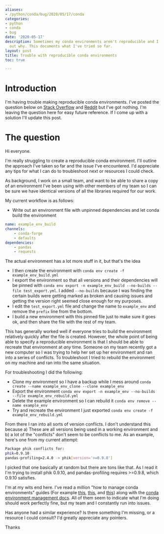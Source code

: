 ```yaml
---
aliases:
- /python/conda/bug/2020/05/17/conda
categories:
- python
- conda
- bug
date: '2020-05-17'
description: Sometimes my conda environments aren't reproducible and I can't figure
  out why. This documents what I've tried so far.
layout: post
title: Trouble with reproducible conda environments
toc: true

---
```


# Introduction

I'm having trouble making reproducible conda environments. I've posted the question below on [Stack Overflow](https://stackoverflow.com/questions/61778631/whats-wrong-with-how-im-attempting-to-create-a-reproducible-conda-environment) and [Reddit](https://www.reddit.com/r/learnpython/comments/giek8i/trouble_creating_reproducible_conda_environments/) but I've got nothing. I'm leaving the question here for easy future reference. If I come up with a solution I'll update this post.

# The question

Hi everyone.

I'm really struggling to create a reproducible conda environment. I'll outline the approach I've taken so far and the issue I've encountered. I'd appreciate any tips for what I can do to troubleshoot next or resources I could check.

As background, I work on a small team, and want to be able to share a copy of an environment I've been using with other members of my team so I can be sure we have identical versions of all the libraries required for our work.

My current workflow is as follows:

* Write out an environment file with unpinned dependencies and let conda build the environment

```yml
name: example_env_build
channels:
    - conda-forge
    - defaults
dependencies:
    - pandas
    - requests
```

The actual environment has a lot more stuff in it, but that's the idea

* I then create the environment with `conda env create -f example_env_build.yml`
* I export the environment so that all versions and their dependencies will be pinned with `conda env export -n example_env_build --no-builds --file test_export.yml`. I added `--no-builds` because I was finding the certain builds were getting marked as broken and causing issues and getting the version right seemed close enough for my purposes.
* I edit the `test_export.yml` file and change the name to `example_env` and remove the `prefix` line from the bottom.
* I build a new environment with this pinned file just to make sure it goes ok, and then share the file with the rest of my team.

This has generally worked well if everyone tries to build the environment relatively quickly after the file is created. However, the whole point of being able to specify a reproducible environment is that I should be able to recreate that environment at *any* time. Someone on my team recently got a new computer so I was trying to help her set up her environment and ran into a series of conflicts. To troubleshoot I tried to rebuild the environment on my machine and ran into the same situation.

For troubleshooting I did the following:
* Clone my environment so I have a backup while I mess around `conda create --name example_env_clone --clone example_env`
* Export the environment `conda env export -n example_env --no-builds --file example_env_rebuild.yml`
* Delete the example environment so I can rebuild it `conda env remove --name example_env`
* Try and recreate the environment I just exported `conda env create -f example_env_rebuild.yml`

From there I ran into all sorts of version conflicts. I don't understand this because a) These are all versions being used in a working environment and b) a lot of the "conflicts" don't seem to be conflicts to me. As an example, here's one from my current attempt:

```bash
Package phik conflicts for:
phik=0.9.10
pandas-profiling=2.4.0 -> phik[version='>=0.9.8']
```

I picked that one basically at random but there are tons like that. As I read it I'm trying to install phik 0.9.10, and pandas-profiling requires >=0.9.8, which 0.9.10 satisfies.

I'm at my wits end here. I've read a million "how to manage conda environments" guides (For example [this](https://www.leouieda.com/blog/conda-envs.html), [this](https://haveagreatdata.com/posts/data-science-python-dependency-management/), and [this](https://towardsdatascience.com/a-guide-to-conda-environments-bc6180fc533)) along with the [conda environment management docs](https://docs.conda.io/projects/conda/en/latest/user-guide/tasks/manage-environments.html). All of them seem to indicate what I'm doing should work perfectly fine, but my team and I constantly run into issues.

Has anyone had a similar experience? Is there something I'm missing, or a resource I could consult? I'd greatly appreciate any pointers.

Thanks

